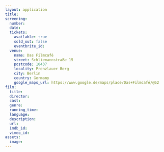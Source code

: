 ```yaml
---
layout: application
title: 
screening:
  number:
  date:
  tickets:
    available: true
    sold_out: false
    eventbrite_id:
  venue:
    name: Das Filmcafé
    street: Schliemannstraße 15
    postcode: 10437
    locality: Prenzlauer Berg
    city: Berlin
    country: Germany
    google_maps_url: https://www.google.de/maps/place/Das+Filmcafé/@52.543592,13.41985,17z/data=!4m6!1m3!3m2!1s0x47a84dff985f5863:0x6730066f8aa942d6!2sDas+Filmcafé!3m1!1s0x47a84dff985f5863:0x6730066f8aa942d6
film:
  title:
  director:
  cast:
  genre:
  running_time:
  language:
  description:
  url:
  imdb_id:
  vimeo_id:
assets:
  image:
---
```

